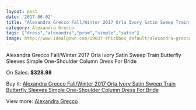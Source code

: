 ```yaml
---
layout: post
date: '2017-06-02'
title: "Alexandra Grecco Fall/Winter 2017 Orla Ivory Satin Sweep Train Butterfly Sleeves Simple One-Shoulder Column Dress For Bride"
category: Alexandra Grecco
tags: ["dress","alexandra","prom","simple","satin"]
image: http://www.idealgown.com/19037-thickbox_default/alexandra-grecco-fall-winter-2017-orla-ivory-satin-sweep-train-butterfly-sleeves-simple-one-shoulder-column-dress-for-bride.jpg
---
```

Alexandra Grecco Fall/Winter 2017 Orla Ivory Satin Sweep Train Butterfly Sleeves Simple One-Shoulder Column Dress For Bride

On Sales: **$328.98**
<a href="https://www.idealgown.com/en/alexandra-grecco/7245-alexandra-grecco-fall-winter-2017-orla-ivory-satin-sweep-train-butterfly-sleeves-simple-one-shoulder-column-dress-for-bride.html"><amp-img layout="responsive" width="600" height="600" src="//www.idealgown.com/19037-thickbox_default/alexandra-grecco-fall-winter-2017-orla-ivory-satin-sweep-train-butterfly-sleeves-simple-one-shoulder-column-dress-for-bride.jpg" alt="Alexandra Grecco Fall/Winter 2017 Orla Ivory Satin Sweep Train Butterfly Sleeves Simple One-Shoulder Column Dress For Bride 0" /></a>
<a href="https://www.idealgown.com/en/alexandra-grecco/7245-alexandra-grecco-fall-winter-2017-orla-ivory-satin-sweep-train-butterfly-sleeves-simple-one-shoulder-column-dress-for-bride.html"><amp-img layout="responsive" width="600" height="600" src="//www.idealgown.com/19043-thickbox_default/alexandra-grecco-fall-winter-2017-orla-ivory-satin-sweep-train-butterfly-sleeves-simple-one-shoulder-column-dress-for-bride.jpg" alt="Alexandra Grecco Fall/Winter 2017 Orla Ivory Satin Sweep Train Butterfly Sleeves Simple One-Shoulder Column Dress For Bride 1" /></a>
<a href="https://www.idealgown.com/en/alexandra-grecco/7245-alexandra-grecco-fall-winter-2017-orla-ivory-satin-sweep-train-butterfly-sleeves-simple-one-shoulder-column-dress-for-bride.html"><amp-img layout="responsive" width="600" height="600" src="//www.idealgown.com/19042-thickbox_default/alexandra-grecco-fall-winter-2017-orla-ivory-satin-sweep-train-butterfly-sleeves-simple-one-shoulder-column-dress-for-bride.jpg" alt="Alexandra Grecco Fall/Winter 2017 Orla Ivory Satin Sweep Train Butterfly Sleeves Simple One-Shoulder Column Dress For Bride 2" /></a>
<a href="https://www.idealgown.com/en/alexandra-grecco/7245-alexandra-grecco-fall-winter-2017-orla-ivory-satin-sweep-train-butterfly-sleeves-simple-one-shoulder-column-dress-for-bride.html"><amp-img layout="responsive" width="600" height="600" src="//www.idealgown.com/19041-thickbox_default/alexandra-grecco-fall-winter-2017-orla-ivory-satin-sweep-train-butterfly-sleeves-simple-one-shoulder-column-dress-for-bride.jpg" alt="Alexandra Grecco Fall/Winter 2017 Orla Ivory Satin Sweep Train Butterfly Sleeves Simple One-Shoulder Column Dress For Bride 3" /></a>
<a href="https://www.idealgown.com/en/alexandra-grecco/7245-alexandra-grecco-fall-winter-2017-orla-ivory-satin-sweep-train-butterfly-sleeves-simple-one-shoulder-column-dress-for-bride.html"><amp-img layout="responsive" width="600" height="600" src="//www.idealgown.com/19040-thickbox_default/alexandra-grecco-fall-winter-2017-orla-ivory-satin-sweep-train-butterfly-sleeves-simple-one-shoulder-column-dress-for-bride.jpg" alt="Alexandra Grecco Fall/Winter 2017 Orla Ivory Satin Sweep Train Butterfly Sleeves Simple One-Shoulder Column Dress For Bride 4" /></a>
<a href="https://www.idealgown.com/en/alexandra-grecco/7245-alexandra-grecco-fall-winter-2017-orla-ivory-satin-sweep-train-butterfly-sleeves-simple-one-shoulder-column-dress-for-bride.html"><amp-img layout="responsive" width="600" height="600" src="//www.idealgown.com/19039-thickbox_default/alexandra-grecco-fall-winter-2017-orla-ivory-satin-sweep-train-butterfly-sleeves-simple-one-shoulder-column-dress-for-bride.jpg" alt="Alexandra Grecco Fall/Winter 2017 Orla Ivory Satin Sweep Train Butterfly Sleeves Simple One-Shoulder Column Dress For Bride 5" /></a>
<a href="https://www.idealgown.com/en/alexandra-grecco/7245-alexandra-grecco-fall-winter-2017-orla-ivory-satin-sweep-train-butterfly-sleeves-simple-one-shoulder-column-dress-for-bride.html"><amp-img layout="responsive" width="600" height="600" src="//www.idealgown.com/19038-thickbox_default/alexandra-grecco-fall-winter-2017-orla-ivory-satin-sweep-train-butterfly-sleeves-simple-one-shoulder-column-dress-for-bride.jpg" alt="Alexandra Grecco Fall/Winter 2017 Orla Ivory Satin Sweep Train Butterfly Sleeves Simple One-Shoulder Column Dress For Bride 6" /></a>

Buy it: [Alexandra Grecco Fall/Winter 2017 Orla Ivory Satin Sweep Train Butterfly Sleeves Simple One-Shoulder Column Dress For Bride](https://www.idealgown.com/en/alexandra-grecco/7245-alexandra-grecco-fall-winter-2017-orla-ivory-satin-sweep-train-butterfly-sleeves-simple-one-shoulder-column-dress-for-bride.html "Alexandra Grecco Fall/Winter 2017 Orla Ivory Satin Sweep Train Butterfly Sleeves Simple One-Shoulder Column Dress For Bride")

View more: [Alexandra Grecco](https://www.idealgown.com/en/144-alexandra-grecco "Alexandra Grecco")